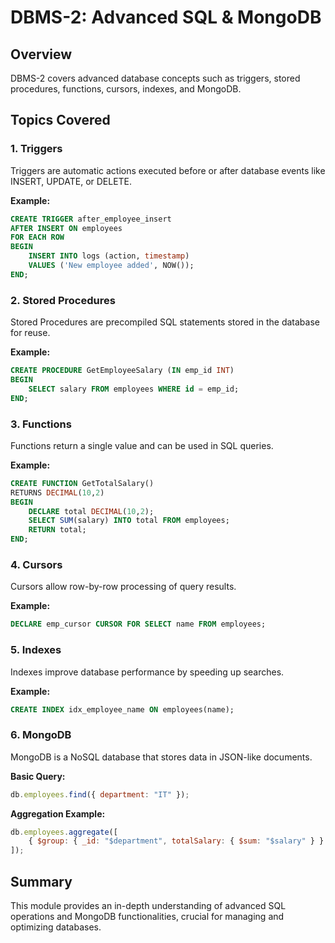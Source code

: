 # DBMS-2: Advanced SQL & MongoDB

## Overview
DBMS-2 covers advanced database concepts such as triggers, stored procedures, functions, cursors, indexes, and MongoDB.

## Topics Covered

### 1. Triggers
Triggers are automatic actions executed before or after database events like INSERT, UPDATE, or DELETE.

**Example:**
```sql
CREATE TRIGGER after_employee_insert
AFTER INSERT ON employees
FOR EACH ROW
BEGIN
    INSERT INTO logs (action, timestamp)
    VALUES ('New employee added', NOW());
END;
```

### 2. Stored Procedures
Stored Procedures are precompiled SQL statements stored in the database for reuse.

**Example:**
```sql
CREATE PROCEDURE GetEmployeeSalary (IN emp_id INT)
BEGIN
    SELECT salary FROM employees WHERE id = emp_id;
END;
```

### 3. Functions
Functions return a single value and can be used in SQL queries.

**Example:**
```sql
CREATE FUNCTION GetTotalSalary()
RETURNS DECIMAL(10,2)
BEGIN
    DECLARE total DECIMAL(10,2);
    SELECT SUM(salary) INTO total FROM employees;
    RETURN total;
END;
```

### 4. Cursors
Cursors allow row-by-row processing of query results.

**Example:**
```sql
DECLARE emp_cursor CURSOR FOR SELECT name FROM employees;
```

### 5. Indexes
Indexes improve database performance by speeding up searches.

**Example:**
```sql
CREATE INDEX idx_employee_name ON employees(name);
```

### 6. MongoDB
MongoDB is a NoSQL database that stores data in JSON-like documents.

**Basic Query:**
```js
db.employees.find({ department: "IT" });
```

**Aggregation Example:**
```js
db.employees.aggregate([
    { $group: { _id: "$department", totalSalary: { $sum: "$salary" } } }
]);
```

## Summary
This module provides an in-depth understanding of advanced SQL operations and MongoDB functionalities, crucial for managing and optimizing databases.


